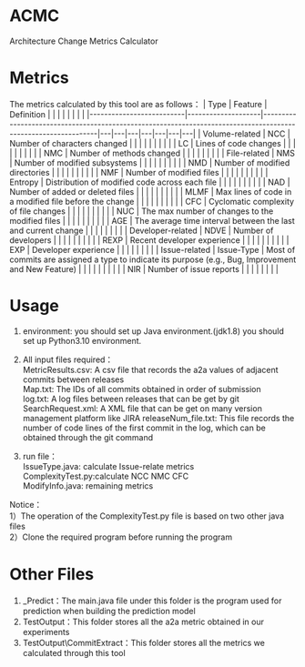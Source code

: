 # ACMC
Architecture Change Metrics Calculator

# Metrics
The metrics calculated by this tool are as follows：
|     Type                 |     Feature        |     Definition                                                                                                |   |   |   |   |   |   |   |
|--------------------------|--------------------|---------------------------------------------------------------------------------------------------------------|---|---|---|---|---|---|---|
|     Volume-related       |     NCC            |     Number of characters   changed                                                                            |   |   |   |   |   |   |   |
|                          |     LC             |     Lines of code changes                                                                                     |   |   |   |   |   |   |   |
|                          |     NMC            |     Number of methods   changed                                                                               |   |   |   |   |   |   |   |
|     File-related         |     NMS            |     Number of modified subsystems                                                                             |   |   |   |   |   |   |   |
|                          |     NMD            |     Number of modified directories                                                                            |   |   |   |   |   |   |   |
|                          |     NMF            |     Number of modified files                                                                                  |   |   |   |   |   |   |   |
|                          |     Entropy        |     Distribution of modified code across each file                                                            |   |   |   |   |   |   |   |
|                          |     NAD            |     Number of added or deleted files                                                                          |   |   |   |   |   |   |   |
|                          |     MLMF           |     Max lines of code in a modified file before the change                                                    |   |   |   |   |   |   |   |
|                          |     CFC            |     Cyclomatic complexity   of file changes                                                                   |   |   |   |   |   |   |   |
|                          |     NUC            |     The max number of changes to the modified files                                                           |   |   |   |   |   |   |   |
|                          |     AGE            |     The average time interval between the last and   current change                                           |   |   |   |   |   |   |   |
|     Developer-related    |     NDVE           |     Number of developers                                                                                      |   |   |   |   |   |   |   |
|                          |     REXP           |     Recent developer experience                                                                               |   |   |   |   |   |   |   |
|                          |     EXP            |     Developer experience                                                                                      |   |   |   |   |   |   |   |
|     Issue-related        |     Issue-Type     |     Most of commits are assigned a type to indicate   its purpose (e.g., Bug, Improvement and New Feature)    |   |   |   |   |   |   |   |
|                          |     NIR            |     Number of issue reports                                                                                   |   |   |   |   |   |   |   |

# Usage
1) environment:  you should set up Java environment.(jdk1.8) you should set up Python3.10 environment.
2) All input files required：  
MetricResults.csv: A csv file that records the a2a values of adjacent commits between releases  
Map.txt: The IDs of all commits obtained in order of submission  
log.txt: A log files between releases that can be get by git  
SearchRequest.xml: A XML file that can be get on many version management platform like JIRA
releaseNum_file.txt: This file records the number of code lines of the first commit in the log, which can be obtained through the git command

4) run file：  
IssueType.java: calculate Issue-relate metrics   
ComplexityTest.py:calculate NCC NMC CFC  
ModifyInfo.java: remaining metrics  

Notice：  
1）The operation of the ComplexityTest.py file is based on two other java files  
2）Clone the required program before running the program 


# Other Files
1) _Predict：The main.java file under this folder is the program used for prediction when building the prediction model
2) TestOutput：This folder stores all the a2a metric obtained in our experiments
3) TestOutput\CommitExtract：This folder stores all the metrics we calculated through this tool
